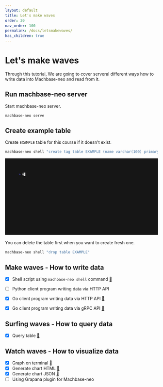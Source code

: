 ```yaml
---
layout: default
title: Let's make waves
order: 20
nav_order: 100
permalink: /docs/letsmakewaves/
has_children: true
---
```



# Let's make waves

Through this tutorial, We are going to cover serveral different ways how to write data into Machbase-neo and read from it.


## Run machbase-neo server

Start machbase-neo server.

```sh
machbase-neo serve
```

## Create example table

Create `EXAMPLE` table for this course if it doesn't exist.

```sh
machbase-neo shell "create tag table EXAMPLE (name varchar(100) primary key, time datetime basetime, value double)"
```

![](img/ex_cre_table.gif)

You can delete the table first when you want to create fresh one.

```sh
machbase-neo shell "drop table EXAMPLE"
```

## Make waves - How to write data

- [x] Shell script using `machbase-neo shell` command [🔗](./wave-write-sh.md)
- [ ] Python client program writing data via HTTP API
- [x] Go client program writing data via HTTP API [🔗](./wave-write-go-http.md)
- [x] Go client program writing data via gRPC API [🔗](./wave-write-go-grpc.md)


## Surfing waves - How to query data

- [x] Query table [🔗](./wave-read-sh.md)

## Watch waves - How to visualize data

- [x] Graph on terminal [🔗](./wave-chart-term.md)
- [x] Generate chart HTML [🔗](./wave-chart-genhtml.md)
- [x] Generate chart JSON [🔗](./wave-chart-genjson.md)
- [ ] Using Grapana plugin for Machbase-neo
